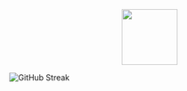 <div id="header" align="center">
  <img src="shuwi.gif" width="100"/>
</div>
<div>

  ![GitHub Streak](http://github-readme-streak-stats.herokuapp.com?user=Avairon&theme=highcontrast&background=000000&ring=7000a6&fire=7000a6&currStreakLabel=8000c1)
  
</div>



